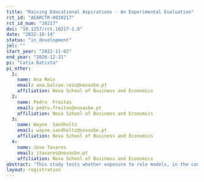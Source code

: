 ```yaml
---
title: "Raising Educational Aspirations - An Experimental Evaluation"
rct_id: "AEARCTR-0010217"
rct_id_num: "10217"
doi: "10.1257/rct.10217-1.0"
date: "2022-10-14"
status: "in_development"
jel: ""
start_year: "2022-11-02"
end_year: "2026-12-31"
pi: "Catia Batista"
pi_other:
  1:
    name: Ana Reis
    email: ana.balcao.reis@novasbe.pt
    affiliation: Nova School of Business and Economics
  2:
    name: Pedro  Freitas
    email: pedro.freitas@novasbe.pt
    affiliation: Nova School of Business and Economics
  3:
    name: Wayne  Sandholtz
    email: wayne.sandholtz@novasbe.pt
    affiliation: Nova School of Business and Economics
  4:
    name: Jose Tavares
    email: jtavares@novasbe.pt
    affiliation: Nova School of Business and Economics
abstract: "This study tests whether exposure to role models, in the context of a university campus visit, and information about returns to college impact educational decisions and achievements of students coming from disadvantaged backgrounds."
layout: registration
---
```


